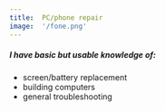 ```yaml
---
title:  PC/phone repair
image:  '/fone.png'
---
```

##### I have basic but usable knowledge of:

- screen/battery replacement
- building computers
- general troubleshooting